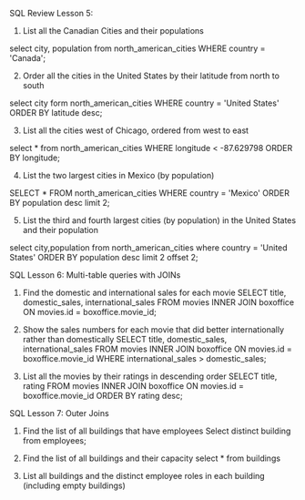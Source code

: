 SQL Review Lesson 5:

1. List all the Canadian Cities and their populations

select city, population from north_american_cities WHERE country = 'Canada';

2. Order all the cities in the United States by their latitude from north to south 

select city form north_american_cities WHERE country = 'United States' ORDER BY latitude desc;

3. List all the cities west of Chicago, ordered from west to east 

select * from north_american_cities WHERE longitude < -87.629798 ORDER BY longitude;

4. List the two largest cities in Mexico (by population) 

SELECT * FROM north_american_cities WHERE country = 'Mexico' ORDER BY population desc limit 2;

5. List the third and fourth largest cities (by population) in the United States and their population 

select city,population from north_american_cities where country = 'United States' ORDER BY population desc limit 2 offset 2;

SQL Lesson 6: Multi-table queries with JOINs 

1. Find the domestic and international sales for each movie
SELECT title, domestic_sales, international_sales FROM movies
INNER JOIN boxoffice ON movies.id = boxoffice.movie_id;

3. Show the sales numbers for each movie that did better internationally rather than domestically
SELECT title, domestic_sales, international_sales FROM movies
INNER JOIN boxoffice ON movies.id = boxoffice.movie_id WHERE international_sales > domestic_sales;

5. List all the movies by their ratings in descending order
SELECT title, rating FROM movies
INNER JOIN boxoffice ON movies.id = boxoffice.movie_id ORDER BY rating desc;

SQL Lesson 7: Outer Joins
1. Find the list of all buildings that have employees
Select distinct building from employees;
  
3. Find the list of all buildings and their capacity
select * from buildings

5. List all buildings and the distinct employee roles in each building (including empty buildings)

